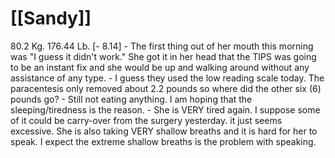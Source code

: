 # [[Sandy]]
80.2 Kg. 176.44 Lb. [- 8.14]
	- The first thing out of her mouth this morning was "I guess it didn't work."  She got it in her head that the TIPS was going to be an instant fix and she would be up and walking around without any assistance of any type.
	- I guess they used the low reading scale today.  The paracentesis  only removed about 2.2 pounds so where did the other six (6) pounds go?
	- Still not eating anything.  I am hoping that the sleeping/tiredness is the reason.
	- She is VERY tired again.  I suppose some of it could be carry-over from the surgery yesterday. it just seems excessive.  She is also taking VERY shallow breaths and it is hard for her to speak.  I expect the extreme shallow breaths is the problem with speaking.